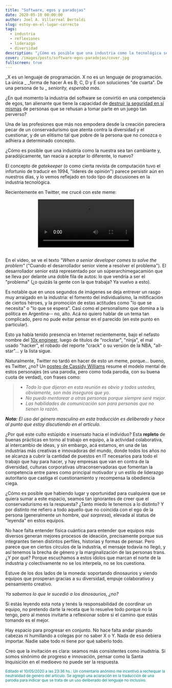 ```yaml
---
title: "Software, egos y paradojas"
date: 2020-05-10 00:00:00
author: Joel A. Villarreal Bertoldi
slug: estoy-en-el-lugar-correcto
tags: 
  - industria
  - reflexiones
  - liderazgo
  - diversidad
description: "¿Cómo es posible que una industria como la tecnológica sea tan cambiante y, paradójicamente, tan reacia a aceptar lo diferente, lo nuevo?"
cover: /images/posts/software-egos-paradojas/cover.jpg
fullscreen: true
---
```


_X es un lenguaje de programación. X no es un lenguaje de programación. La única _
_forma de hacer A es B; C, D y E son soluciones "de cuarta". De una persona de tu _
_seniority, esperaba más._

¿En qué momento la industria del software se convirtió en una competencia de egos,
tan alienante que tiene la capacidad de 
[destruir la seguridad en sí mismas](/estoy-en-el-lugar-correcto) de personas
que se rehusan a tomar parte en un juego tan perverso?

Una de las profesiones que más nos empodera desde la creación pareciera pecar
de un conservadurismo que atenta contra la diversidad y el cuestionar, y de
un elitismo tal que pobre de la persona que no conozca o adhiera a determinado
concepto.

¿Cómo es posible que una industria como la nuestra sea tan cambiante y, paradójicamente,
tan reacia a aceptar lo diferente, lo nuevo?

El concepto de *gatekeeper* (o como cierta revista de computación tuvo el infortunio de
traducir en 1994, "líderes de opinión") parece persistir aún en nuestros días,
y lo vemos reflejado en todo tipo de discusiones en la industria tecnológica.

Recientemente en Twitter, me crucé con este meme:

<center>
    <video loop autoplay src="https://video.twimg.com/tweet_video/EXqXyVmWAAEiSMo.mp4" />
</center>
<br>

En el video, se ve el texto _"When a senior developer comes to solve the problem"_
("Cuando el desarrollador senior viene a resolver el problema"). El desarrollador
senior está representado por un súperarchimegacamión que se lleva por delante una
doble fila de autos: lo que vendría a ser el "problema" (¿o quizás la gente con la
que trabaja? Ya vuelvo a esto).

Es notable que en unos segundos de imágenes se deja entrever un rasgo muy arraigado
en la industria: el fomento del individualismo, la mitificación de ciertos héroes,
y la promoción de estas actitudes como "lo que se necesita" o "lo que se espera".
Casi como el personalismo que domina a la política en Argentina-- no, alto. Acá
no quiero hablar de un tema tan complicado, pero no pude evitar pensar en el parecido
(en este punto en particular).

Esto ya había tenido presencia en Internet recientemente, bajo el nefasto nombre del
[10x engineer](https://twitter.com/skirani/status/1149302828420067328), luego de
títulos de "rockstar", "ninja", el mal usado "hacker", el robado del reporte "crack"
o su versión de la NBA, "all-star"... y la lista sigue.

Naturalmente, Twitter no tardó en hacer de esto un meme, porque... bueno, es Twitter,
¿no? Un [posteo de Cassidy Williams](https://twitter.com/cassidoo/status/1150170262228201472)
resume el modelo mental de estos personajes (es una parodia, pero como toda parodia,
con su buena cuota de verdad), con frases como:

>- _Todo lo que dijeron en esta reunión es obvio y todos ustedes, obviamente, son_
>  _más inseguros que yo._
>- _No puedo mentorear a otras personas porque siempre seré mejor._
>- _Las habilidades de comunicación son para personas que no tienen la razón._

_**Nota:** El uso del género masculino en esta traducción es deliberado y hace al_
_punto que estoy discutiendo en el artículo._

¿Por qué este culto estúpido e insensato hacia el individuo? Esta **repleto** de
buenas prácticas en torno al trabajo en equipo, a la actividad colaborativa,
al intercambio de ideas, y sin embargo, acá estamos, en una de las industrias más
creativas e innovadoras del mundo, donde todos los años no se alcanza a cubrir
la cantidad de puestos en IT necesarios para todo el trabajo que hay para hacer,
y hay empresas que van en contra de la diversidad, culturas corporativas ultraconservadoras
que fomentan la competencia entre pares como principal motivador y un estilo de liderazgo
autoritario que castiga el cuestionamiento y recompensa la obediencia ciega.

¿Cómo es posible que habiendo lugar y oportunidad para cualquiera que se quiera sumar
a este espacio, seamos tan ignorantes de creer que el conservadurismo es la respuesta?
¿Tanto miedo le tenemos a lo distinto? Y por distinto me refiero a todo aquello que no
coincida con el ego de la persona (generalmente un hombre, _qué sorpresa_), elevada
al status de "leyenda" en estos equipos.

No hace falta entender física cuántica para entender que equipos más diversos generan
mejores procesos de ideación, precisamente porque sus integrantes tienen distintos perfiles,
historias y formas de pensar. Pero parece que en ciertos círculos de la industria, el mensaje
todavía no llegó, y así tenemos la brecha de género y la marginalización de las personas
trans. ¿Y por qué? Porque escuchamos a estos ídolos que marcan el norte de la industria
y colectivamente no se los interpela, no se los cuestiona.

Estuve de los dos lados de la moneda: soportando dinosaurios y viendo equipos que
prosperan gracias a su diversidad, empuje colaborativo y pensamiento creativo.

_Ya sabemos lo que le sucedió a los dinosaurios, ¿no?_

Si estás leyendo esta nota y tenés la responsabilidad de coordinar un equipo,
no pretendo darte la receta que lo resuelve todo porque no la tengo, pero
al menos invitarte a reflexionar sobre si el camino que estás tomando es el mejor.

Hay espacio para progresar en conjunto. No hace falta andar pisando cabezas
ni humillando a colegas por no saber X o Y. Nada de eso debiera importar.
Nadie sabe todo ni tiene por qué saberlo todo.

Creo que la invitación es clara: seamos más consistentes como inudstria. Si somos
sinónimo de progreso e innovación, pensar como la Santa Inquisición en el medioevo
no puede ser la respuesta.

<small><font color="teal">Editado el 10/05/2020 a las 23:36 hs.: Un comentario anónimo me incentivó a rechequar
la neutralidad de genéro del artículo. Se agregó una aclaración en la traducción
de una parodia para indicar que se trata de un uso deliberado del lenguaje
no inclusivo.</font></small>

